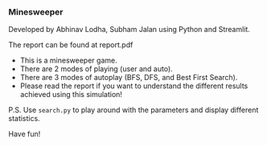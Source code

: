 ### Minesweeper

Developed by Abhinav Lodha, Subham Jalan using Python and Streamlit.

The report can be found at report.pdf

- This is a minesweeper game.
- There are 2 modes of playing (user and auto).
- There are 3 modes of autoplay (BFS, DFS, and Best First Search).
- Please read the report if you want to understand the different results achieved using this simulation!

P.S. Use `search.py` to play around with the parameters and display different statistics.

Have fun!
